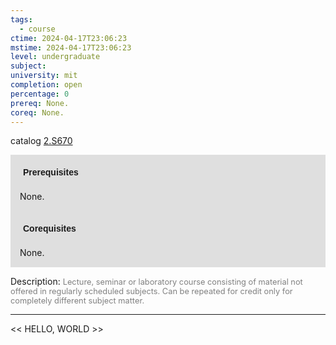 ```yaml
---
tags:
  - course
ctime: 2024-04-17T23:06:23
mstime: 2024-04-17T23:06:23
level: undergraduate
subject: 
university: mit
completion: open
percentage: 0
prereq: None.
coreq: None.
---
```


catalog [2.S670](http://student.mit.edu/catalog/m2c.html#2.S670)

<span style="display: block; padding: 15px; background-color: rgb(100, 100, 100, 0.2);"><font id="m_prereq1972_0" style="display: block; font-family: Arial, sans-serif; font-weight: bold; padding: 5px">Prerequisites</font><br><span id="prereq1972_0">None.</span></span>
<span style="display: block; padding: 15px; background-color: rgb(100, 100, 100, 0.2);"><font id="m_coreq1972_0" style="display: block; font-family: Arial, sans-serif; font-weight: bold; padding: 5px">Corequisites</font><br><span id="coreq1972_0">None.</span></span>

<font style="">Description:</font>
<font style="color: grey; font-size: 0.8rem;">Lecture, seminar or laboratory course consisting of material not offered in regularly scheduled subjects. Can be repeated for credit only for completely different subject matter.</font>



---

<< HELLO, WORLD >>
